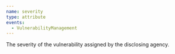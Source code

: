 ```yaml
---
name: severity
type: attribute
events:
  - VulnerabilityManagement
---
```


The severity of the vulnerability assigned by the disclosing agency.
